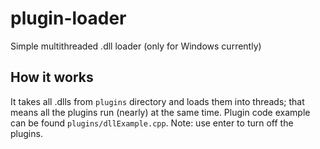 # plugin-loader
Simple multithreaded .dll loader (only for Windows currently)

## How it works
It takes all .dlls from `plugins` directory and loads them into threads; that means all the plugins run (nearly) at the same time. Plugin code example can be found  `plugins/dllExample.cpp`. Note: use enter to turn off the plugins.